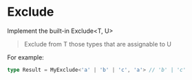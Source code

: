 # Exclude 

Implement the built-in Exclude<T, U>

> Exclude from T those types that are assignable to U

For example:

``` Typescript
type Result = MyExclude<'a' | 'b' | 'c', 'a'> // 'b' | 'c'
```